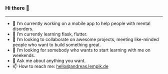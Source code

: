 ### Hi there 👋
* * *
<!--
**ndrslmpk/ndrslmpk** is a ✨ _special_ ✨ repository because its `README.md` (this file) appears on your GitHub profile.

Here are some ideas to get you started:

- 🔭 I’m currently working on 
- 🌱 I’m currently learning flask, flutter
- 👯 I’m looking to collaborate on awesome projects.
- 🤔 I’m looking for help with ...
- 💬 Ask me about 
- 📫 How to reach me: hello@andreas.lempik.de
- 😄 Pronouns: ...
- ⚡ Fun fact: ...
-->

- 🔭 I’m currently working on a mobile app to help people with mental disorders.
- 🌱 I’m currently learning flask, flutter.
- 👯 I’m looking to collaborate on awesome projects, meeting like-minded people who want to build something great.
- 🤔 I’m looking for somebody who wants to start learning with me on weekends.
- 💬 Ask me about anything you want.
- 📫 How to reach me: hello@andreas.lempik.de

